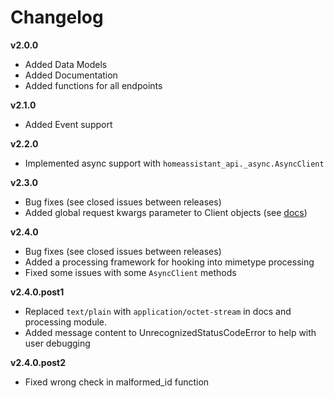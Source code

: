 # Changelog

**v2.0.0**
- Added Data Models
- Added Documentation
- Added functions for all endpoints

**v2.1.0**
- Added Event support

**v2.2.0**
- Implemented async support with `homeassistant_api._async.AsyncClient`

**v2.3.0**
- Bug fixes (see closed issues between releases)
- Added global request kwargs parameter to Client objects (see [docs](homeassistantapi.rtfd.io/en/latest/api.html#homeassistant_api.Client))

**v2.4.0**
- Bug fixes (see closed issues between releases)
- Added a processing framework for hooking into mimetype processing
- Fixed some issues with some ``AsyncClient`` methods

**v2.4.0.post1**
- Replaced `text/plain` with `application/octet-stream` in docs and processing module.
- Added message content to UnrecognizedStatusCodeError to help with user debugging

**v2.4.0.post2**
- Fixed wrong check in malformed_id function
